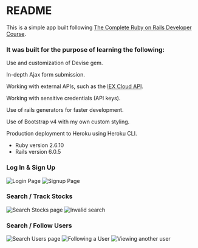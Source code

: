 # README

This is a simple app built following [The Complete Ruby on Rails Developer Course](https://www.udemy.com/course/the-complete-ruby-on-rails-developer-course/learn/lecture/3934748?start=1#content).

### It was built for the purpose of learning the following:

Use and customization of Devise gem.

In-depth Ajax form submission.

Working with external APIs, such as the [IEX Cloud API](https://iexcloud.io/).

Working with sensitive credentials (API keys).

Use of rails generators for faster development.

Use of Bootstrap v4 with my own custom styling.

Production deployment to Heroku using Heroku CLI. 

* Ruby version 2.6.10
* Rails version 6.0.5

### Log In & Sign Up
![Login Page](https://user-images.githubusercontent.com/16516093/176061638-c1ee1b31-f281-48c8-8b11-14a9da02b6d6.png)
![Signup Page](https://user-images.githubusercontent.com/16516093/176061779-106e0683-3534-4ec1-a634-2777f63da98c.png)

### Search / Track Stocks
![Search Stocks page](https://user-images.githubusercontent.com/16516093/176061729-6b4eb21d-563d-4c03-9b4e-d10af531b3ca.png)
![Invalid search](https://user-images.githubusercontent.com/16516093/176062255-2189754d-27ea-4990-93e0-9f0d8c10ac22.png)


### Search / Follow Users
![Search Users page](https://user-images.githubusercontent.com/16516093/176062019-7f227b96-2a04-4dea-86ec-f683d58f52d9.png)
![Following a User](https://user-images.githubusercontent.com/16516093/176062131-48dfa1b7-32ad-496f-b150-8e34b0fff931.png)
![Viewing another user](https://user-images.githubusercontent.com/16516093/176062161-b1567bf9-35ce-452b-bcf5-4d77416ba412.png)

